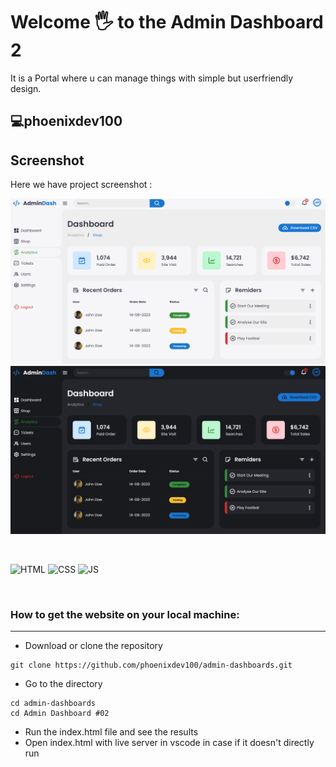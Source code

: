 # Welcome 🖐 to the Admin Dashboard 2

It is a Portal where u can manage things with simple but userfriendly design.

## 💻phoenixdev100

## Screenshot

Here we have project screenshot :

![screenshot1](screenshot1.png)
![screenshot2](screenshot2.png)

<br>

![HTML](https://img.shields.io/badge/html5%20-%23E34F26.svg?&style=for-the-badge&logo=html5&logoColor=white)
![CSS](https://img.shields.io/badge/css3%20-%231572B6.svg?&style=for-the-badge&logo=css3&logoColor=white)
![JS](https://img.shields.io/badge/javascript%20-%23323330.svg?&style=for-the-badge&logo=javascript&logoColor=%23F7DF1E)

<br>

### How to get the website on your local machine:

---

- Download or clone the repository

```
git clone https://github.com/phoenixdev100/admin-dashboards.git
```

- Go to the directory

```
cd admin-dashboards
cd Admin Dashboard #02
```

- Run the index.html file and see the results
- Open index.html with live server in vscode in case if it doesn't directly run
  <br>
